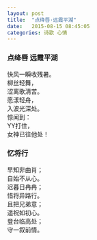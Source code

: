 ```yaml
---
layout: post
title:  "点绛唇·远霞平湖"
date:   2015-08-15 08:45:05
categories: 诗歌 心情
---
```


### 点绛唇 远霞平湖

快风一瞬收残暑。<br />
柳丝轻舞，<br />
涩离歌清苦。<br />
愿漾轻舟，<br />
入波光深处。<br />
惊闻到：<br />
YY打住，<br />
女神已往他处！<br />


### 忆将行 

早知非曲肖；<br />
自始不从心。<br />
迟暮日冉冉；<br />
惜将异路行。<br />
且把兄弟意；<br />
遥祝如初心。<br />
登台临高处；<br />
守一叙前情。<br />
